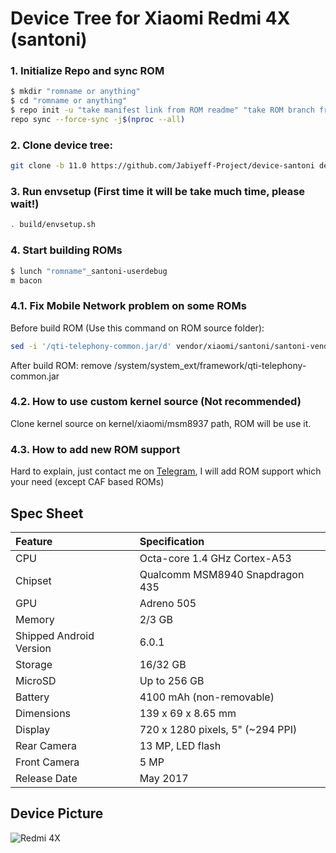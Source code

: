# Device Tree for Xiaomi Redmi 4X (santoni)

### 1. Initialize Repo and sync ROM
```bash
$ mkdir "romname or anything"
$ cd "romname or anything"
$ repo init -u "take manifest link from ROM readme" "take ROM branch from ROM readme"
repo sync --force-sync -j$(nproc --all)
```
### 2. Clone device tree:
```bash
git clone -b 11.0 https://github.com/Jabiyeff-Project/device-santoni device/xiaomi/santoni
```
### 3. Run envsetup (First time it will be take much time, please wait!)
```bash
. build/envsetup.sh
```
### 4. Start building ROMs
```bash
$ lunch "romname"_santoni-userdebug
m bacon
```
### 4.1. Fix Mobile Network problem on some ROMs
Before build ROM (Use this command on ROM source folder):
```bash
sed -i '/qti-telephony-common.jar/d' vendor/xiaomi/santoni/santoni-vendor.mk
```
After build ROM:
remove /system/system_ext/framework/qti-telephony-common.jar

### 4.2. How to use custom kernel source (Not recommended)
Clone kernel source on kernel/xiaomi/msm8937 path, ROM will be use it.

### 4.3. How to add new ROM support
Hard to explain, just contact me on [Telegram](https://t.me/jabiyeff21), I will add ROM support which your need (except CAF based ROMs)

## Spec Sheet

| Feature                 | Specification                     |
| :---------------------- | :-------------------------------- |
| CPU                     | Octa-core 1.4 GHz Cortex-A53      |
| Chipset                 | Qualcomm MSM8940 Snapdragon 435   |
| GPU                     | Adreno 505                        |
| Memory                  | 2/3 GB                            |
| Shipped Android Version | 6.0.1                             |
| Storage                 | 16/32 GB                          |
| MicroSD                 | Up to 256 GB                      |
| Battery                 | 4100 mAh (non-removable)          |
| Dimensions              | 139 x 69 x 8.65 mm                |
| Display                 | 720 x 1280 pixels, 5" (~294 PPI)   |
| Rear Camera             | 13 MP, LED flash                  |
| Front Camera            | 5 MP                              |
| Release Date            | May 2017                          |

## Device Picture

![Redmi 4X](https://cdn.tgdd.vn/Products/Images/42/99145/xiaomi-redmi-4x-400-400x460.png "Redmi 4X")
